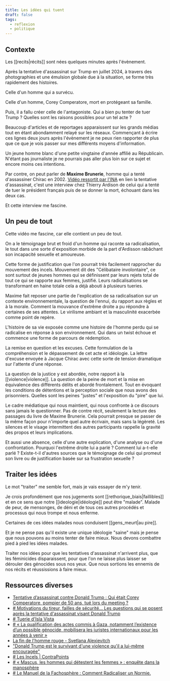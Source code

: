 ```yaml
---
title: Les idées qui tuent
draft: false
tags:
  - reflexion
  - politique
---
```


## Contexte

Les [[recits|récits]] sont nées quelques minutes après l'évènement.

Après la tentative d'assassinat sur Trump en juillet 2024, à travers des photographies et une émulsion globale due à la situation, se forme très rapidement des histoires.

Celle d'un homme qui a survécu.

Celle d'un homme, Corey Comperatore, mort en protégeant sa famille.

Puis, il a fallu créer celle de l'antagoniste. Qui a bien pu tenter de tuer Trump ? Quelles sont les raisons possibles pour un tel acte ?

Beaucoup d'articles et de reportages apparaissent sur les grands médias tout en étant abondamment relayé sur les réseaux. Commençant à écrire ces lignes deux jours après l'évènement je ne peux rien rapporter de plus que ce que je vois passer sur mes différents moyens d'information.

Un jeune homme blanc d'une petite vingtaine d'année affilié au Républicain. N'étant pas journaliste je ne pourrais pas aller plus loin sur ce sujet et encore moins ces intentions.

Par contre, on peut parler de **Maxime Brunerie**, homme qui a tenté d'assassiner Chirac en 2002. [Vidéo ressortit par l'INA](https://www.ina.fr/ina-eclaire-actu/maxime-brunerie-attentat-jacques-chirac-2002-14-juillet#Echobox=1721054338-1) en lien la tentative d'assassinat, c'est une interview chez Thierry Ardison de celui qui a tenté de tuer le président français puis de se donner la mort, échouant dans les deux cas.

Et cette interview me fascine.

## Un peu de tout

Cette vidéo me fascine, car elle contient un peu de tout.

On a le témoignage brut et froid d'un homme qui raconte sa radicalisation, le tout dans une sorte d'exposition morbide de la part d'Ardisson rabâchant son incapacité sexuelle et amoureuse.

Cette forme de justification que l'on pourrait très facilement rapprocher du mouvement des incels. Mouvement dit des "Célibataire involontaire", ce sont surtout de jeunes hommes qui se définissent par leurs rejets total de tout ce qui se rapporte aux femmes, justifié. Leurs radicalisations se transformant en haine totale cela a déjà abouti à plusieurs tueries.

Maxime fait reposer une partie de l'explication de sa radicalisation sur un contexte environnementale, la question de l'ennui, du rapport aux règles et à la morale. Comment la mouvance d'extrême droite a pu répondre à certaines de ses attentes. Le virilisme ambiant et la masculinité exacerbée comme point de repère.

L'histoire de sa vie exposée comme une histoire de l'homme perdu qui se radicalise en réponse à son environnement. Qui dans un twist échoue et commence une forme de parcours de rédemption.

La remise en question et les excuses. Cette formulation de la compréhension et le dépassement de cet acte et idéologie. La lettre d'excuse envoyée à Jacque Chirac avec cette sorte de tension dramatique sur l'attente d'une réponse.

La question de la justice y est abordée, notre rapport à la [[violence|violence]]. La question de la peine de mort et la mise en équivalence des différents délits et abordé frontalement. Tout en évoquant les conditions de détentions et la perception sociale que nous avons des prisonniers. Quelles sont les peines "justes" et l'exposition du "pire" que lui.

Le cadre médiatique qui nous maintient, qui nous confronte à ce discours sans jamais le questionner. Pas de contre récit, seulement la lecture des passages du livre de Maxime Brunerie. Cela pourrait presque se passer de la même façon pour n'importe quel autre écrivain, mais sans la légèreté. Les silences et le visage intermittent des autres participants rappelle la gravité des propos et leurs implications.

Et aussi une absence, celle d'une autre explication, d'une analyse ou d'une confrontation. Pourquoi l'extrême droite lui a parlé ? Comment lui a-t-elle parlé ? Existe-t-il d'autres sources que le témoignage de celui qui promeut son livre ou de justification basée sur sa frustration sexuelle ?

## Traiter les idées

Le mot "traiter" me semble fort, mais je vais essayer de m'y tenir.

Je crois profondément que nos jugements sont [[rethorique_biais|faillibles]] et en ce sens que notre [[ideologie|idéologie]] peut être "malade". Malade de peur, de mensonges, de déni et de tous ces autres procédés et processus qui nous trompe et nous enferme.

Certaines de ces idées malades nous conduisent [[gens_meurt|au pire]].

Et je ne pense pas qu'il existe une unique idéologie "saine" mais je pense que nous pouvons au moins tenter de faire mieux. Nous devons combattre pied à pied les idées malades.

Traiter nos idées pour que les tentatives d'assassinat n'arrivent plus, que les féminicides disparaissent, pour que l'on ne laisse plus laisser se dérouler des génocides sous nos yeux. Que nous sortions les ennemis de nos récits et réussissions à faire mieux.

## Ressources diverses

- [Tentative d’assassinat contre Donald Trump : Qui était Corey Comperatore, pompier de 50 ans, tué lors du meeting ?](https://www.20minutes.fr/monde/etats-unis/4101324-20240715-tentative-assassinat-contre-donald-trump-corey-comperatore-pompier-50-ans-tue-lors-meeting)
- [# Motivations du tireur, failles de sécurité... Les questions qui se posent après la tentative d'assassinat visant Donald Trump](https://www.francetvinfo.fr/monde/usa/presidentielle/tentative-d-assassinat-contre-donald-trump/motivations-du-tireur-failles-de-securite-les-questions-qui-se-posent-apres-la-tentative-d-assassinat-visant-donald-trump_6667746.html)
- [# Tuerie d'Isla Vista](https://fr.wikipedia.org/wiki/Tuerie_d%27Isla_Vista)
- [# « La qualification des actes commis à Gaza, notamment l’existence d’un possible génocide, mobilisera les juristes internationaux pour les années à venir »](https://www.lemonde.fr/idees/article/2024/05/21/la-qualification-des-actes-commis-a-gaza-notamment-l-existence-d-un-possible-genocide-mobilisera-les-juristes-internationaux-pour-les-annees-a-venir_6234545_3232.html)
- [La fin de l'homme rouge - Svetlana Alexievitch](https://www.babelio.com/livres/Alexievitch-La-Fin-de-lhomme-rouge-ou-le-temps-du-desenchan/838664)
- ["Donald Trump est le survivant d'une violence qu'il a lui-même encouragée"](https://www.arretsurimages.net/emissions/arret-sur-images/donald-trump-est-le-survivant-dune-violence-quil-a-lui-meme-encouragee)
- [# Les Incels | ContraPoints](https://www.youtube.com/watch?v=fD2briZ6fB0&t=233s)
- [# « Mascus, les hommes qui détestent les femmes » : enquête dans la manosphère](https://www.francetelevisions.fr/et-vous/notre-tele/a-ne-pas-manquer/mascus-les-hommes-qui-detestent-les-femmes-28218)
- [# Le Manuel de la Fachosphère : Comment Radicaliser un Normie.](https://www.youtube.com/watch?v=P55t6eryY3g&t=518s)

